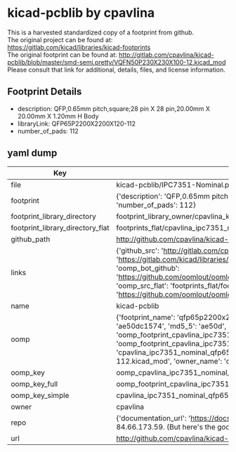 # kicad-pcblib by cpavlina  
This is a harvested standardized copy of a footprint from github.  
The original project can be found at:  
https://gitlab.com/kicad/libraries/kicad-footprints  
The original footprint can be found at:
http://gitlab.com/cpavlina/kicad-pcblib/blob/master/smd-semi.pretty/VQFN50P230X230X100-12.kicad_mod
Please consult that link for additional, details, files, and license information.  
## Footprint Details
* description: QFP,0.65mm pitch,square;28 pin X 28 pin,20.00mm X 20.00mm X 1.20mm H Body  
* libraryLink: QFP65P2200X2200X120-112  
* number_of_pads: 112  
## yaml dump  
| Key | Value |  
| --- | --- |  
| file | kicad-pcblib/IPC7351-Nominal.pretty/QFP65P2200X2200X120-112.kicad_mod |  
| footprint | {'description': 'QFP,0.65mm pitch,square;28 pin X 28 pin,20.00mm X 20.00mm X 1.20mm H Body', 'libraryLink': 'QFP65P2200X2200X120-112', 'number_of_pads': 112} |  
| footprint_library_directory | footprint_library_owner/cpavlina_kicad-pcblib |  
| footprint_library_directory_flat | footprints_flat/cpavlina_ipc7351_nominal_qfp65p2200x2200x120_112/working |  
| github_path | http://github.com/cpavlina/kicad-pcblib/blob/master/IPC7351-Nominal.pretty/QFP65P2200X2200X120-112.kicad_mod |  
| links | {'github_src': 'http://gitlab.com/cpavlina/kicad-pcblib/blob/master/smd-semi.pretty/VQFN50P230X230X100-12.kicad_mod', 'github_src_repo': 'https://gitlab.com/kicad/libraries/kicad-footprints', 'oomp_bot': 'footprints/cpavlina_ipc7351_nominal_qfp65p2200x2200x120_112/working', 'oomp_bot_github': 'https://github.com/oomlout/oomlout_oomp_footprint_bot/tree/main/footprints/cpavlina_ipc7351_nominal_qfp65p2200x2200x120_112/working', 'oomp_src_flat': 'footprints_flat/footprints_flat/cpavlina_ipc7351_nominal_qfp65p2200x2200x120_112/working', 'oomp_src_flat_github': 'https://github.com/oomlout/oomlout_oomp_footprint_src/tree/main/footprints_flat/cpavlina_ipc7351_nominal_qfp65p2200x2200x120_112/working'} |  
| name | kicad-pcblib |  
| oomp | {'footprint_name': 'qfp65p2200x2200x120_112', 'library_name': 'ipc7351_nominal', 'md5': 'ae50dc1574238dcf1aecd279da92a419', 'md5_10': 'ae50dc1574', 'md5_5': 'ae50d', 'md5_6': 'ae50dc', 'oomp_key': 'oomp_cpavlina_ipc7351_nominal_qfp65p2200x2200x120_112', 'oomp_key_extra': 'oomp_footprint_cpavlina_ipc7351_nominal_qfp65p2200x2200x120_112', 'oomp_key_full': 'oomp_footprint_cpavlina_ipc7351_nominal_qfp65p2200x2200x120_112_ae50dc', 'oomp_key_simple': 'cpavlina_ipc7351_nominal_qfp65p2200x2200x120_112', 'original_filename': 'kicad-pcblib/IPC7351-Nominal.pretty/QFP65P2200X2200X120-112.kicad_mod', 'owner_name': 'cpavlina'} |  
| oomp_key | oomp_cpavlina_ipc7351_nominal_qfp65p2200x2200x120_112 |  
| oomp_key_full | oomp_footprint_cpavlina_ipc7351_nominal_qfp65p2200x2200x120_112 |  
| oomp_key_simple | cpavlina_ipc7351_nominal_qfp65p2200x2200x120_112 |  
| owner | cpavlina |  
| repo | {'documentation_url': 'https://docs.github.com/rest/overview/resources-in-the-rest-api#rate-limiting', 'message': "API rate limit exceeded for 84.66.173.59. (But here's the good news: Authenticated requests get a higher rate limit. Check out the documentation for more details.)"} |  
| url | http://github.com/cpavlina/kicad-pcblib |  

